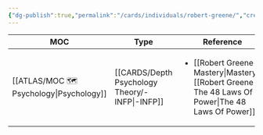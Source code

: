 ```yaml
---
{"dg-publish":true,"permalink":"/cards/individuals/robert-greene/","created":"2023-04-28T09:00:59.977+02:00","updated":"2023-04-28T09:03:58.737+02:00"}
---
```


| MOC                                         | Type                                              | Reference                                                                                                                |
| ------------------------------------------- | ------------------------------------------------- | ------------------------------------------------------------------------------------------------------------------------ |
| [[ATLAS/MOC 🗺️ Psychology\|Psychology]] | [[CARDS/Depth Psychology Theory/-INFP\|-INFP]] | <ul><li>[[Robert Greene - Mastery\\|Mastery]], [[Robert Greene - The 48 Laws Of Power\\|The 48 Laws Of Power]]</li></ul> |



<script src="https://utteranc.es/client.js"  
        repo="Heart4sides/Comment_Section"
        issue-term="pathname"
        theme="github-dark-orange"
        crossorigin="anonymous"
        async> 
</script>
